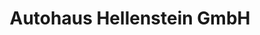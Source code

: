 ---
title: "Autohaus Hellenstein GmbH"
url: /heidenheim-an-der-brenz/autohaus-hellenstein-gmbh/
shop: Autohaus
---